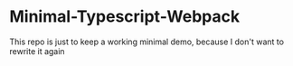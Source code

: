 # Minimal-Typescript-Webpack
This repo is just to keep a working minimal demo, because I don't want to rewrite it again
